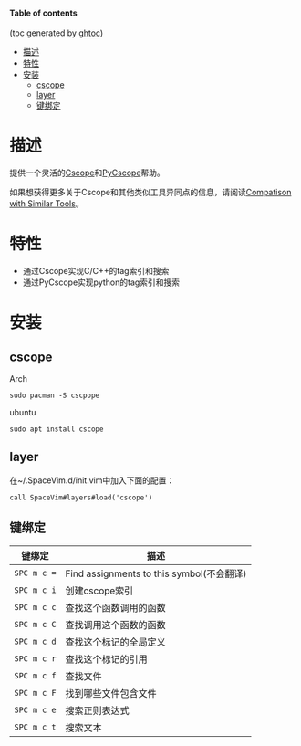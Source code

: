 #### Table of contents
(toc generated by [ghtoc](https://github.com/sk1418/ghtoc))
- [描述](#描述)
- [特性](#特性)
- [安装](#安装)
    - [cscope](#cscope)
    - [layer](#layer)
    - [键绑定](#键绑定)

# 描述

提供一个灵活的[Cscope](http://cscope.sourceforge.net/)和[PyCscope](https://github.com/portante/pycscope)帮助。

如果想获得更多关于Cscope和其他类似工具异同点的信息，请阅读[Compatison with Similar Tools](https://github.com/oracle/opengrok/wiki/Comparison-with-Similar-Tools)。

# 特性

* 通过Cscope实现C/C++的tag索引和搜索
* 通过PyCscope实现python的tag索引和搜索

# 安装

## cscope

Arch
```shell
sudo pacman -S cscpope
```
ubuntu
```shell
sudo apt install cscope
```

## layer

在~/.SpaceVim.d/init.vim中加入下面的配置：
```vim
call SpaceVim#layers#load('cscope')
```

## 键绑定
|键绑定|描述|
|-|-|
|`SPC m c =`|Find assignments to this symbol(不会翻译)|
|`SPC m c i`|创建cscope索引|
|`SPC m c c`|查找这个函数调用的函数|
|`SPC m c C`|查找调用这个函数的函数|
|`SPC m c d`|查找这个标记的全局定义|
|`SPC m c r`|查找这个标记的引用|
|`SPC m c f`|查找文件|
|`SPC m c F`|找到哪些文件包含文件|
|`SPC m c e`|搜索正则表达式|
|`SPC m c t`|搜索文本|



